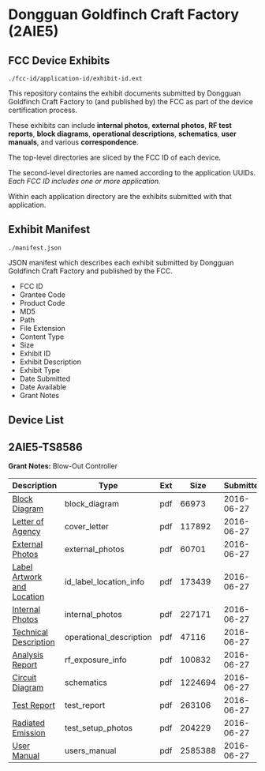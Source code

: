 # Dongguan Goldfinch Craft Factory (2AIE5)
## FCC Device Exhibits

```
./fcc-id/application-id/exhibit-id.ext
```

This repository contains the exhibit documents submitted by Dongguan Goldfinch Craft Factory to (and published by) the FCC as part of the device certification process.

These exhibits can include **internal photos**, **external photos**, **RF test reports**, **block diagrams**, **operational descriptions**, **schematics**, **user manuals**, and various **correspondence**.

The top-level directories are sliced by the FCC ID of each device.

The second-level directories are named according to the application UUIDs. *Each FCC ID includes one or more application.*

Within each application directory are the exhibits submitted with that application. 

## Exhibit Manifest

```
./manifest.json
```

JSON manifest which describes each exhibit submitted by Dongguan Goldfinch Craft Factory and published by the FCC.

- FCC ID
- Grantee Code
- Product Code
- MD5
- Path
- File Extension
- Content Type
- Size
- Exhibit ID
- Exhibit Description
- Exhibit Type
- Date Submitted
- Date Available
- Grant Notes

## Device List
## 2AIE5-TS8586
**Grant Notes:** Blow-Out Controller

| Description | Type | Ext | Size | Submitted | Available |
| ----------- | ---- | --- | ---- | --------- | --------- |
| [Block Diagram](2AIE5-TS8586/3639a144978cb30574a89464e1115fb1/3041181.pdf) | block_diagram | pdf | 66973 | 2016-06-27 | 2016-06-27 |
| [Letter of Agency](2AIE5-TS8586/3639a144978cb30574a89464e1115fb1/3041178.pdf) | cover_letter | pdf | 117892 | 2016-06-27 | 2016-06-27 |
| [External Photos](2AIE5-TS8586/3639a144978cb30574a89464e1115fb1/3041185.pdf) | external_photos | pdf | 60701 | 2016-06-27 | 2016-06-27 |
| [Label Artwork and Location](2AIE5-TS8586/3639a144978cb30574a89464e1115fb1/3041186.pdf) | id_label_location_info | pdf | 173439 | 2016-06-27 | 2016-06-27 |
| [Internal Photos](2AIE5-TS8586/3639a144978cb30574a89464e1115fb1/3041187.pdf) | internal_photos | pdf | 227171 | 2016-06-27 | 2016-06-27 |
| [Technical Description](2AIE5-TS8586/3639a144978cb30574a89464e1115fb1/3041180.pdf) | operational_description | pdf | 47116 | 2016-06-27 | 2016-06-27 |
| [Analysis Report](2AIE5-TS8586/3639a144978cb30574a89464e1115fb1/3041188.pdf) | rf_exposure_info | pdf | 100832 | 2016-06-27 | 2016-06-27 |
| [Circuit Diagram](2AIE5-TS8586/3639a144978cb30574a89464e1115fb1/3041182.pdf) | schematics | pdf | 1224694 | 2016-06-27 | 2016-06-27 |
| [Test Report](2AIE5-TS8586/3639a144978cb30574a89464e1115fb1/3041183.pdf) | test_report | pdf | 263106 | 2016-06-27 | 2016-06-27 |
| [Radiated Emission](2AIE5-TS8586/3639a144978cb30574a89464e1115fb1/3041184.pdf) | test_setup_photos | pdf | 204229 | 2016-06-27 | 2016-06-27 |
| [User Manual](2AIE5-TS8586/3639a144978cb30574a89464e1115fb1/3041179.pdf) | users_manual | pdf | 2585388 | 2016-06-27 | 2016-06-27 |
